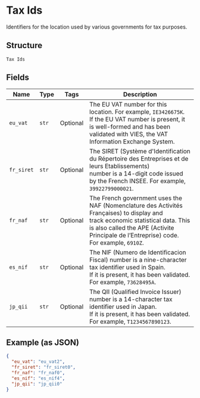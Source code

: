 
# Tax Ids

Identifiers for the location used by various governments for tax purposes.

## Structure

`Tax Ids`

## Fields

| Name | Type | Tags | Description |
|  --- | --- | --- | --- |
| `eu_vat` | `str` | Optional | The EU VAT number for this location. For example, `IE3426675K`.<br>If the EU VAT number is present, it is well-formed and has been<br>validated with VIES, the VAT Information Exchange System. |
| `fr_siret` | `str` | Optional | The SIRET (Système d'Identification du Répertoire des Entreprises et de leurs Etablissements)<br>number is a 14-digit code issued by the French INSEE. For example, `39922799000021`. |
| `fr_naf` | `str` | Optional | The French government uses the NAF (Nomenclature des Activités Françaises) to display and<br>track economic statistical data. This is also called the APE (Activite Principale de l’Entreprise) code.<br>For example, `6910Z`. |
| `es_nif` | `str` | Optional | The NIF (Numero de Identificacion Fiscal) number is a nine-character tax identifier used in Spain.<br>If it is present, it has been validated. For example, `73628495A`. |
| `jp_qii` | `str` | Optional | The QII (Qualified Invoice Issuer) number is a 14-character tax identifier used in Japan.<br>If it is present, it has been validated. For example, `T1234567890123`. |

## Example (as JSON)

```json
{
  "eu_vat": "eu_vat2",
  "fr_siret": "fr_siret0",
  "fr_naf": "fr_naf0",
  "es_nif": "es_nif4",
  "jp_qii": "jp_qii0"
}
```


